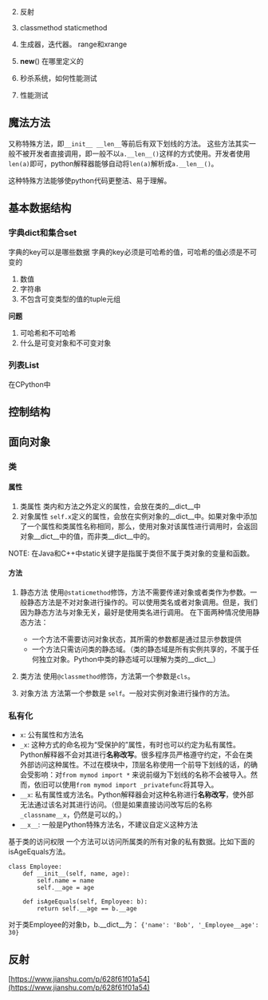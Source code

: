 
2. 反射
5. classmethod  staticmethod
6. 生成器，迭代器。 range和xrange
7. __new__() 在哪里定义的
 
 1. 秒杀系统，如何性能测试
 2. 性能测试

## 魔法方法
又称特殊方法，即`__init__ __len__`等前后有双下划线的方法。
这些方法其实一般不被开发者直接调用，即一般不以`a.__len__()`这样的方式使用。开发者使用`len(a)`即可，python解释器能够自动将`len(a)`解析成`a.__len__()`。

这种特殊方法能够使python代码更整洁、易于理解。


## 基本数据结构
### 字典dict和集合set
字典的key可以是哪些数据
字典的key必须是可哈希的值，可哈希的值必须是不可变的
1. 数值
2. 字符串
3. 不包含可变类型的值的tuple元组

**问题**
1. 可哈希和不可哈希
2. 什么是可变对象和不可变对象

### 列表List
在CPython中

## 控制结构


## 面向对象
### 类
#### 属性
1. 类属性
类内和方法之外定义的属性，会放在类的__dict__中
2. 对象属性
`self.x`定义的属性，会放在实例对象的__dict__中。如果对象中添加了一个属性和类属性名称相同，那么，使用对象对该属性进行调用时，会返回对象__dict__中的值，而非类__dict__中的。

NOTE: 
在Java和C++中static关键字是指属于类但不属于类对象的变量和函数。

#### 方法
1. 静态方法
使用`@staticmethod`修饰，方法不需要传递对象或者类作为参数。一般静态方法是不对对象进行操作的。可以使用类名或者对象调用。但是，我们因为静态方法与对象无关，最好是使用类名进行调用。
在下面两种情况使用静态方法：
   - 一个方法不需要访问对象状态，其所需的参数都是通过显示参数提供
   - 一个方法只需访问类的静态域。（类的静态域是所有实例共享的，不属于任何独立对象。Python中类的静态域可以理解为类的__dict__）

2. 类方法
使用`@classmethod`修饰，方法第一个参数是`cls`。

3. 对象方法
方法第一个参数是	`self`。一般对实例对象进行操作的方法。

### 私有化
- `x`: 公有属性和方法名 
- `_x`: 这种方式的命名视为“受保护的”属性，有时也可以约定为私有属性。Python解释器不会对其进行**名称改写**。很多程序员严格遵守约定，不会在类外部访问这种属性。不过在模块中，顶层名称使用一个前导下划线的话，的确会受影响：对`from mymod import *` 来说前缀为下划线的名称不会被导入。然而，依旧可以使用`from mymod import _privatefunc`将其导入。
- `__x`: 私有属性或方法名。Python解释器会对这种名称进行**名称改写**，使外部无法通过该名对其进行访问。（但是如果直接访问改写后的名称`_classname__x`，仍然是可以的。）
- `__x__`: 一般是Python特殊方法名，不建议自定义这种方法

基于类的访问权限
一个方法可以访问所属类的所有对象的私有数据。比如下面的isAgeEquals方法。
```
class Employee:
    def __init__(self, name, age):
        self.name = name
        self.__age = age
        
    def isAgeEquals(self, Employee: b):
        return self.__age == b.__age
```
对于类Employee的对象b，b.__dict__为：
```{'name': 'Bob', '_Employee__age': 30}```

## 反射
[https://www.jianshu.com/p/628f61f01a54](https://www.jianshu.com/p/628f61f01a54)
<!--stackedit_data:
eyJoaXN0b3J5IjpbMTAwNDU5OTc5NCwyMjU0NTkzMzcsLTE5NT
E4NzE5MTUsOTE2MDc0ODAxLDYzMDUwMDY0MCwtMTExODkwODY1
NCwxNDM5MzE4NDg3LC02MzMxMjEzNzIsLTE2ODcwMjkxMzYsLT
IwMjM1MTY0MTZdfQ==
-->